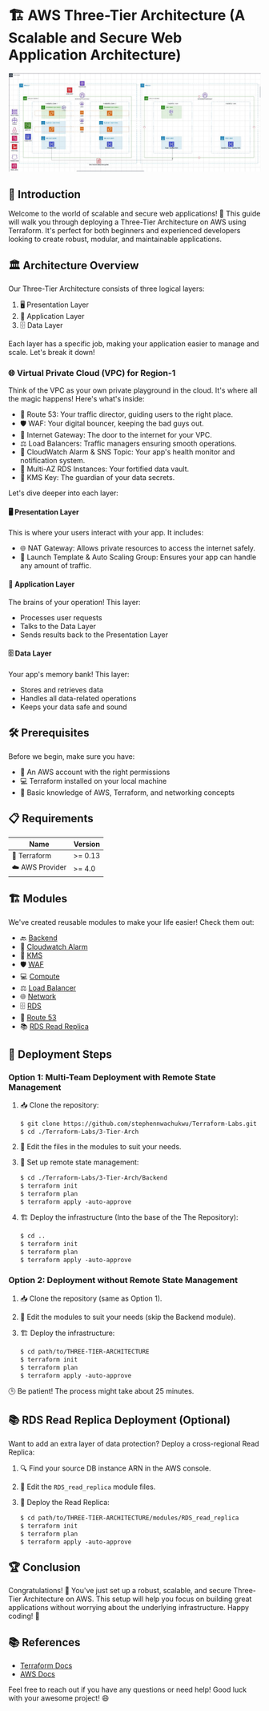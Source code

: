 # 🏗️ AWS Three-Tier Architecture (A Scalable and Secure Web Application Architecture)

![THREE-TIER-ARCHITECTURAL-DIAGRAM](Images/AWS-THREE-TIER-ARCHITECTURE-DIAGRAM-2.JPG)

## 🌟 Introduction

Welcome to the world of scalable and secure web applications! 🚀 This guide will walk you through deploying a Three-Tier Architecture on AWS using Terraform. It's perfect for both beginners and experienced developers looking to create robust, modular, and maintainable applications.

## 🏛️ Architecture Overview

Our Three-Tier Architecture consists of three logical layers:

1. 🖥️ Presentation Layer
2. 🧠 Application Layer
3. 🗄️ Data Layer

Each layer has a specific job, making your application easier to manage and scale. Let's break it down!

### 🌐 Virtual Private Cloud (VPC) for Region-1

Think of the VPC as your own private playground in the cloud. It's where all the magic happens! Here's what's inside:

- 🧭 Route 53: Your traffic director, guiding users to the right place.
- 🛡️ WAF: Your digital bouncer, keeping the bad guys out.
- 🚪 Internet Gateway: The door to the internet for your VPC.
- ⚖️ Load Balancers: Traffic managers ensuring smooth operations.
- 🚨 CloudWatch Alarm & SNS Topic: Your app's health monitor and notification system.
- 🏦 Multi-AZ RDS Instances: Your fortified data vault.
- 🔐 KMS Key: The guardian of your data secrets.

Let's dive deeper into each layer:

#### 🖥️ Presentation Layer

This is where your users interact with your app. It includes:

- 🌐 NAT Gateway: Allows private resources to access the internet safely.
- 🚀 Launch Template & Auto Scaling Group: Ensures your app can handle any amount of traffic.

#### 🧠 Application Layer

The brains of your operation! This layer:

- Processes user requests
- Talks to the Data Layer
- Sends results back to the Presentation Layer

#### 🗄️ Data Layer

Your app's memory bank! This layer:

- Stores and retrieves data
- Handles all data-related operations
- Keeps your data safe and sound

## 🛠️ Prerequisites

Before we begin, make sure you have:

- 🔑 An AWS account with the right permissions
- 💻 Terraform installed on your local machine
- 🧠 Basic knowledge of AWS, Terraform, and networking concepts

## 📋 Requirements

| Name | Version |
|------|---------|
| 🌟 Terraform | >= 0.13 |
| ☁️ AWS Provider | >= 4.0 |

## 🏗️ Modules

We've created reusable modules to make your life easier! Check them out:

- 🔙 [Backend](https://github.com/stephennwachukwu/Terraform-Labs/tree/main/3-Tier-Arch/Backend)
- 🚨 [Cloudwatch Alarm](https://github.com/stephennwachukwu/Terraform-Labs/tree/main/3-Tier-Arch/modules/Cloudwatch_Alarm)
- 🔐 [KMS](https://github.com/stephennwachukwu/Terraform-Labs/tree/main/3-Tier-Arch/modules/KMS)
- 🛡️ [WAF](https://github.com/stephennwachukwu/Terraform-Labs/tree/main/3-Tier-Arch/modules/WAF)
- 💻 [Compute](https://github.com/stephennwachukwu/Terraform-Labs/tree/main/3-Tier-Arch/modules/Compute)
- ⚖️ [Load Balancer](https://github.com/stephennwachukwu/Terraform-Labs/tree/main/3-Tier-Arch/modules/Load-Balancer)
- 🌐 [Network](https://github.com/stephennwachukwu/Terraform-Labs/tree/main/3-Tier-Arch/modules/Network)
- 🗄️ [RDS](https://github.com/stephennwachukwu/Terraform-Labs/tree/main/3-Tier-Arch/modules/RDS)
- 🧭 [Route 53](https://github.com/stephennwachukwu/Terraform-Labs/tree/main/3-Tier-Arch/modules/Route_53)
- 📚 [RDS Read Replica](https://github.com/stephennwachukwu/Terraform-Labs/tree/main/3-Tier-Arch/modules/RDS_read_replica)

## 🚀 Deployment Steps

### Option 1: Multi-Team Deployment with Remote State Management

1. 📥 Clone the repository:
   ```
   $ git clone https://github.com/stephennwachukwu/Terraform-Labs.git
   $ cd ./Terraform-Labs/3-Tier-Arch
   ```

2. 📝 Edit the files in the modules to suit your needs.

3. 🔧 Set up remote state management:
   ```
   $ cd ./Terraform-Labs/3-Tier-Arch/Backend
   $ terraform init
   $ terraform plan
   $ terraform apply -auto-approve
   ```

4. 🏗️ Deploy the infrastructure (Into the base of the The Repository):
   ```
   $ cd ..
   $ terraform init
   $ terraform plan
   $ terraform apply -auto-approve
   ```

### Option 2: Deployment without Remote State Management

1. 📥 Clone the repository (same as Option 1).

2. 📝 Edit the modules to suit your needs (skip the Backend module).

3. 🏗️ Deploy the infrastructure:
   ```
   $ cd path/to/THREE-TIER-ARCHITECTURE
   $ terraform init
   $ terraform plan
   $ terraform apply -auto-approve
   ```

🕒 Be patient! The process might take about 25 minutes.

## 📚 RDS Read Replica Deployment (Optional)

Want to add an extra layer of data protection? Deploy a cross-regional Read Replica:

1. 🔍 Find your source DB instance ARN in the AWS console.

2. 📝 Edit the `RDS_read_replica` module files.

3. 🚀 Deploy the Read Replica:
   ```
   $ cd path/to/THREE-TIER-ARCHITECTURE/modules/RDS_read_replica
   $ terraform init
   $ terraform plan
   $ terraform apply -auto-approve
   ```

## 🏆 Conclusion

Congratulations! 🎉 You've just set up a robust, scalable, and secure Three-Tier Architecture on AWS. This setup will help you focus on building great applications without worrying about the underlying infrastructure. Happy coding! 🚀

## 📚 References

- [Terraform Docs](https://registry.terraform.io/providers/hashicorp/aws/latest/docs)
- [AWS Docs](https://docs.aws.amazon.com/)

Feel free to reach out if you have any questions or need help! Good luck with your awesome project! 😄
